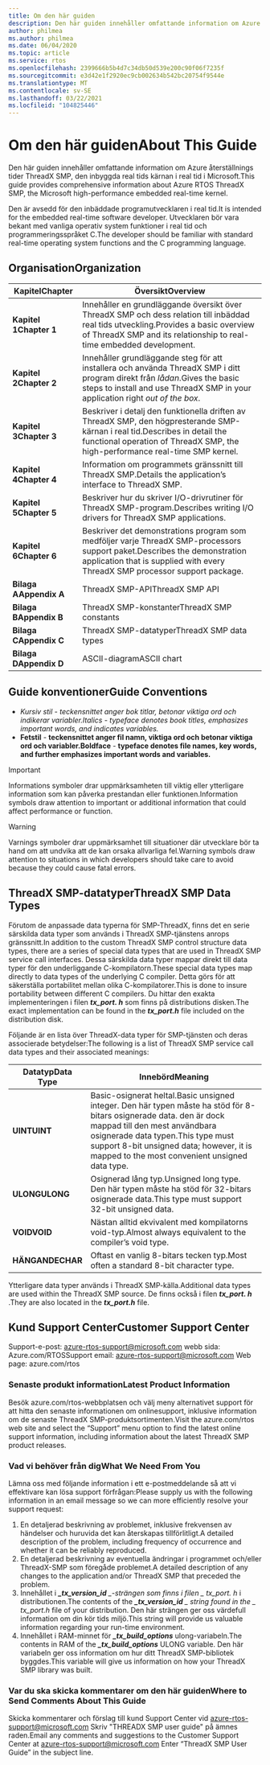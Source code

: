 ```yaml
---
title: Om den här guiden
description: Den här guiden innehåller omfattande information om Azure återställnings tider ThreadX SMP, den inbyggda real tids kärnan i real tid i Microsoft.
author: philmea
ms.author: philmea
ms.date: 06/04/2020
ms.topic: article
ms.service: rtos
ms.openlocfilehash: 2399666b5b4d7c34db50d539e200c90f06f7235f
ms.sourcegitcommit: e3d42e1f2920ec9cb002634b542bc20754f9544e
ms.translationtype: MT
ms.contentlocale: sv-SE
ms.lasthandoff: 03/22/2021
ms.locfileid: "104825446"
---
```

# <a name="about-this-guide"></a><span data-ttu-id="22f10-103">Om den här guiden</span><span class="sxs-lookup"><span data-stu-id="22f10-103">About This Guide</span></span>

<span data-ttu-id="22f10-104">Den här guiden innehåller omfattande information om Azure återställnings tider ThreadX SMP, den inbyggda real tids kärnan i real tid i Microsoft.</span><span class="sxs-lookup"><span data-stu-id="22f10-104">This guide provides comprehensive information about Azure RTOS ThreadX SMP, the Microsoft high-performance embedded real-time kernel.</span></span>

<span data-ttu-id="22f10-105">Den är avsedd för den inbäddade programutvecklaren i real tid.</span><span class="sxs-lookup"><span data-stu-id="22f10-105">It is intended for the embedded real-time software developer.</span></span> <span data-ttu-id="22f10-106">Utvecklaren bör vara bekant med vanliga operativ system funktioner i real tid och programmeringsspråket C.</span><span class="sxs-lookup"><span data-stu-id="22f10-106">The developer should be familiar with standard real-time operating system functions and the C programming language.</span></span>

## <a name="organization"></a><span data-ttu-id="22f10-107">Organisation</span><span class="sxs-lookup"><span data-stu-id="22f10-107">Organization</span></span>

| <span data-ttu-id="22f10-108">Kapitel</span><span class="sxs-lookup"><span data-stu-id="22f10-108">Chapter</span></span>       | <span data-ttu-id="22f10-109">Översikt</span><span class="sxs-lookup"><span data-stu-id="22f10-109">Overview</span></span>                    |
| ------------- | ---------------------------------------------------------------------------------------------------------- |
| <span data-ttu-id="22f10-110">**Kapitel 1**</span><span class="sxs-lookup"><span data-stu-id="22f10-110">**Chapter 1**</span></span> | <span data-ttu-id="22f10-111">Innehåller en grundläggande översikt över ThreadX SMP och dess relation till inbäddad real tids utveckling.</span><span class="sxs-lookup"><span data-stu-id="22f10-111">Provides a basic overview of ThreadX SMP and its relationship to real-time embedded development.</span></span>           |
| <span data-ttu-id="22f10-112">**Kapitel 2**</span><span class="sxs-lookup"><span data-stu-id="22f10-112">**Chapter 2**</span></span> | <span data-ttu-id="22f10-113">Innehåller grundläggande steg för att installera och använda ThreadX SMP i ditt program direkt från *lådan*.</span><span class="sxs-lookup"><span data-stu-id="22f10-113">Gives the basic steps to install and use ThreadX SMP in your application right *out of the box*.</span></span>           |
| <span data-ttu-id="22f10-114">**Kapitel 3**</span><span class="sxs-lookup"><span data-stu-id="22f10-114">**Chapter 3**</span></span> | <span data-ttu-id="22f10-115">Beskriver i detalj den funktionella driften av ThreadX SMP, den högpresterande SMP-kärnan i real tid.</span><span class="sxs-lookup"><span data-stu-id="22f10-115">Describes in detail the functional operation of ThreadX SMP, the high-performance real-time SMP kernel.</span></span>    |
| <span data-ttu-id="22f10-116">**Kapitel 4**</span><span class="sxs-lookup"><span data-stu-id="22f10-116">**Chapter 4**</span></span> | <span data-ttu-id="22f10-117">Information om programmets gränssnitt till ThreadX SMP.</span><span class="sxs-lookup"><span data-stu-id="22f10-117">Details the application’s interface to ThreadX SMP.</span></span>                                                        |
| <span data-ttu-id="22f10-118">**Kapitel 5**</span><span class="sxs-lookup"><span data-stu-id="22f10-118">**Chapter 5**</span></span> | <span data-ttu-id="22f10-119">Beskriver hur du skriver I/O-drivrutiner för ThreadX SMP-program.</span><span class="sxs-lookup"><span data-stu-id="22f10-119">Describes writing I/O drivers for ThreadX SMP applications.</span></span>                                                |
| <span data-ttu-id="22f10-120">**Kapitel 6**</span><span class="sxs-lookup"><span data-stu-id="22f10-120">**Chapter 6**</span></span> | <span data-ttu-id="22f10-121">Beskriver det demonstrations program som medföljer varje ThreadX SMP-processors support paket.</span><span class="sxs-lookup"><span data-stu-id="22f10-121">Describes the demonstration application that is supplied with every ThreadX SMP processor support package.</span></span> |
| <span data-ttu-id="22f10-122">**Bilaga A**</span><span class="sxs-lookup"><span data-stu-id="22f10-122">**Appendix A**</span></span> | <span data-ttu-id="22f10-123">ThreadX SMP-API</span><span class="sxs-lookup"><span data-stu-id="22f10-123">ThreadX SMP API</span></span>        |
| <span data-ttu-id="22f10-124">**Bilaga B**</span><span class="sxs-lookup"><span data-stu-id="22f10-124">**Appendix B**</span></span> | <span data-ttu-id="22f10-125">ThreadX SMP-konstanter</span><span class="sxs-lookup"><span data-stu-id="22f10-125">ThreadX SMP constants</span></span>  |
| <span data-ttu-id="22f10-126">**Bilaga C**</span><span class="sxs-lookup"><span data-stu-id="22f10-126">**Appendix C**</span></span> | <span data-ttu-id="22f10-127">ThreadX SMP-datatyper</span><span class="sxs-lookup"><span data-stu-id="22f10-127">ThreadX SMP data types</span></span> |
| <span data-ttu-id="22f10-128">**Bilaga D**</span><span class="sxs-lookup"><span data-stu-id="22f10-128">**Appendix D**</span></span> | <span data-ttu-id="22f10-129">ASCII-diagram</span><span class="sxs-lookup"><span data-stu-id="22f10-129">ASCII chart</span></span>            |

## <a name="guide-conventions"></a><span data-ttu-id="22f10-130">Guide konventioner</span><span class="sxs-lookup"><span data-stu-id="22f10-130">Guide Conventions</span></span>

- <span data-ttu-id="22f10-131">*Kursiv stil*  -  *teckensnittet anger bok titlar, betonar viktiga ord och indikerar variabler.*</span><span class="sxs-lookup"><span data-stu-id="22f10-131">*Italics* - *typeface denotes book titles, emphasizes important words, and indicates variables.*</span></span>
- <span data-ttu-id="22f10-132">**Fetstil**  -  **teckensnittet anger fil namn, viktiga ord och betonar viktiga ord och variabler.**</span><span class="sxs-lookup"><span data-stu-id="22f10-132">**Boldface** - **typeface denotes file names, key words, and further emphasizes important words and variables.**</span></span>

> [!IMPORTANT]
> <span data-ttu-id="22f10-133">Informations symboler drar uppmärksamheten till viktig eller ytterligare information som kan påverka prestandan eller funktionen.</span><span class="sxs-lookup"><span data-stu-id="22f10-133">Information symbols draw attention to important or additional information that could affect performance or function.</span></span>

> [!WARNING]
> <span data-ttu-id="22f10-134">Varnings symboler drar uppmärksamhet till situationer där utvecklare bör ta hand om att undvika att de kan orsaka allvarliga fel.</span><span class="sxs-lookup"><span data-stu-id="22f10-134">Warning symbols draw attention to situations in which developers should take care to avoid because they could cause fatal errors.</span></span>

## <a name="threadx-smp-data-types"></a><span data-ttu-id="22f10-135">ThreadX SMP-datatyper</span><span class="sxs-lookup"><span data-stu-id="22f10-135">ThreadX SMP Data Types</span></span>

<span data-ttu-id="22f10-136">Förutom de anpassade data typerna för SMP-ThreadX, finns det en serie särskilda data typer som används i ThreadX SMP-tjänstens anrops gränssnitt.</span><span class="sxs-lookup"><span data-stu-id="22f10-136">In addition to the custom ThreadX SMP control structure data types, there are a series of special data types that are used in ThreadX SMP service call interfaces.</span></span> <span data-ttu-id="22f10-137">Dessa särskilda data typer mappar direkt till data typer för den underliggande C-kompilatorn.</span><span class="sxs-lookup"><span data-stu-id="22f10-137">These special data types map directly to data types of the underlying C compiler.</span></span> <span data-ttu-id="22f10-138">Detta görs för att säkerställa portabilitet mellan olika C-kompilatorer.</span><span class="sxs-lookup"><span data-stu-id="22f10-138">This is done to insure portability between different C compilers.</span></span> <span data-ttu-id="22f10-139">Du hittar den exakta implementeringen i filen ***tx_port. h*** som finns på distributions disken.</span><span class="sxs-lookup"><span data-stu-id="22f10-139">The exact implementation can be found in the ***tx_port.h*** file included on the distribution disk.</span></span>

<span data-ttu-id="22f10-140">Följande är en lista över ThreadX-data typer för SMP-tjänsten och deras associerade betydelser:</span><span class="sxs-lookup"><span data-stu-id="22f10-140">The following is a list of ThreadX SMP service call data types and their associated meanings:</span></span>

| <span data-ttu-id="22f10-141">Datatyp</span><span class="sxs-lookup"><span data-stu-id="22f10-141">Data Type</span></span>          | <span data-ttu-id="22f10-142">Innebörd</span><span class="sxs-lookup"><span data-stu-id="22f10-142">Meaning</span></span>                                                          |
| --------- | --------------------------------------------------------- |
| <span data-ttu-id="22f10-143">**UINT**</span><span class="sxs-lookup"><span data-stu-id="22f10-143">**UINT**</span></span>  | <span data-ttu-id="22f10-144">Basic-osignerat heltal.</span><span class="sxs-lookup"><span data-stu-id="22f10-144">Basic unsigned integer.</span></span> <span data-ttu-id="22f10-145">Den här typen måste ha stöd för 8-bitars osignerade data. den är dock mappad till den mest användbara osignerade data typen.</span><span class="sxs-lookup"><span data-stu-id="22f10-145">This type must support 8-bit unsigned data; however, it is mapped to the most convenient unsigned data type.</span></span> |
| <span data-ttu-id="22f10-146">**ULONG**</span><span class="sxs-lookup"><span data-stu-id="22f10-146">**ULONG**</span></span> | <span data-ttu-id="22f10-147">Osignerad lång typ.</span><span class="sxs-lookup"><span data-stu-id="22f10-147">Unsigned long type.</span></span> <span data-ttu-id="22f10-148">Den här typen måste ha stöd för 32-bitars osignerade data.</span><span class="sxs-lookup"><span data-stu-id="22f10-148">This type must support 32-bit unsigned data.</span></span>                                                                     |
| <span data-ttu-id="22f10-149">**VOID**</span><span class="sxs-lookup"><span data-stu-id="22f10-149">**VOID**</span></span>  | <span data-ttu-id="22f10-150">Nästan alltid ekvivalent med kompilatorns void-typ.</span><span class="sxs-lookup"><span data-stu-id="22f10-150">Almost always equivalent to the compiler’s void type.</span></span>                                                                                |
| <span data-ttu-id="22f10-151">**HÄNGANDE**</span><span class="sxs-lookup"><span data-stu-id="22f10-151">**CHAR**</span></span>  | <span data-ttu-id="22f10-152">Oftast en vanlig 8-bitars tecken typ.</span><span class="sxs-lookup"><span data-stu-id="22f10-152">Most often a standard 8-bit character type.</span></span>                                                                                          |

<span data-ttu-id="22f10-153">Ytterligare data typer används i ThreadX SMP-källa.</span><span class="sxs-lookup"><span data-stu-id="22f10-153">Additional data types are used within the ThreadX SMP source.</span></span> <span data-ttu-id="22f10-154">De finns också i filen ***tx_port. h*** .</span><span class="sxs-lookup"><span data-stu-id="22f10-154">They are also located in the ***tx_port.h*** file.</span></span>

## <a name="customer-support-center"></a><span data-ttu-id="22f10-155">Kund Support Center</span><span class="sxs-lookup"><span data-stu-id="22f10-155">Customer Support Center</span></span>

<span data-ttu-id="22f10-156">Support-e-post: [azure-rtos-support@microsoft.com](https://azure-rtos-support@microsoft.com) webb sida: Azure.com/RTOS</span><span class="sxs-lookup"><span data-stu-id="22f10-156">Support email: [azure-rtos-support@microsoft.com](https://azure-rtos-support@microsoft.com) Web page: azure.com/rtos</span></span>

### <a name="latest-product-information"></a><span data-ttu-id="22f10-157">Senaste produkt information</span><span class="sxs-lookup"><span data-stu-id="22f10-157">Latest Product Information</span></span>

<span data-ttu-id="22f10-158">Besök azure.com/rtos-webbplatsen och välj meny alternativet support för att hitta den senaste informationen om onlinesupport, inklusive information om de senaste ThreadX SMP-produktsortimenten.</span><span class="sxs-lookup"><span data-stu-id="22f10-158">Visit the azure.com/rtos web site and select the “Support” menu option to find the latest online support information, including information about the latest ThreadX SMP product releases.</span></span>

### <a name="what-we-need-from-you"></a><span data-ttu-id="22f10-159">Vad vi behöver från dig</span><span class="sxs-lookup"><span data-stu-id="22f10-159">What We Need From You</span></span>

<span data-ttu-id="22f10-160">Lämna oss med följande information i ett e-postmeddelande så att vi effektivare kan lösa support förfrågan:</span><span class="sxs-lookup"><span data-stu-id="22f10-160">Please supply us with the following information in an email message so we can more efficiently resolve your support request:</span></span>

1. <span data-ttu-id="22f10-161">En detaljerad beskrivning av problemet, inklusive frekvensen av händelser och huruvida det kan återskapas tillförlitligt.</span><span class="sxs-lookup"><span data-stu-id="22f10-161">A detailed description of the problem, including frequency of occurrence and whether it can be reliably reproduced.</span></span>
2. <span data-ttu-id="22f10-162">En detaljerad beskrivning av eventuella ändringar i programmet och/eller ThreadX-SMP som föregåde problemet.</span><span class="sxs-lookup"><span data-stu-id="22f10-162">A detailed description of any changes to the application and/or ThreadX SMP that preceded the problem.</span></span>
3. <span data-ttu-id="22f10-163">Innehållet i ***_tx_version_id** _-strängen som finns i filen _ *_tx_port. h_** i distributionen.</span><span class="sxs-lookup"><span data-stu-id="22f10-163">The contents of the ***_tx_version_id** _ string found in the _ *_tx_port.h_** file of your distribution.</span></span> <span data-ttu-id="22f10-164">Den här strängen ger oss värdefull information om din kör tids miljö.</span><span class="sxs-lookup"><span data-stu-id="22f10-164">This string will provide us valuable information regarding your run-time environment.</span></span>
4. <span data-ttu-id="22f10-165">Innehållet i RAM-minnet för ***_tx_build_options*** ulong-variabeln.</span><span class="sxs-lookup"><span data-stu-id="22f10-165">The contents in RAM of the ***_tx_build_options*** ULONG variable.</span></span> <span data-ttu-id="22f10-166">Den här variabeln ger oss information om hur ditt ThreadX SMP-bibliotek byggdes.</span><span class="sxs-lookup"><span data-stu-id="22f10-166">This variable will give us information on how your ThreadX SMP library was built.</span></span>

### <a name="where-to-send-comments-about-this-guide"></a><span data-ttu-id="22f10-167">Var du ska skicka kommentarer om den här guiden</span><span class="sxs-lookup"><span data-stu-id="22f10-167">Where to Send Comments About This Guide</span></span>

<span data-ttu-id="22f10-168">Skicka kommentarer och förslag till kund Support Center vid [azure-rtos-support@microsoft.com](https://azure-rtos-support@microsoft.com) Skriv "THREADX SMP user guide" på ämnes raden.</span><span class="sxs-lookup"><span data-stu-id="22f10-168">Email any comments and suggestions to the Customer Support Center at [azure-rtos-support@microsoft.com](https://azure-rtos-support@microsoft.com) Enter “ThreadX SMP User Guide” in the subject line.</span></span>
